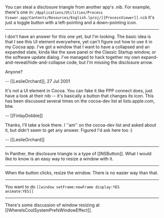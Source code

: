

You can steal a disclosure triangle from another app's .nib.  For example, there's one in: <code>/Applications/Utilities/Process Viewer.app/Contents/Resources/English.lproj/[[ProcessViewer]].nib</code>
It's just a toggle button with a left-pointing and a down-pointing icon.

----

I don't have an answer for this one yet, but I'm looking.  The basic idea is that I see this UI element everywhere, yet can't figure out how to use it in my Cocoa app.  I've got a window that I want to have a collapsed and an expanded state, kinda like the save panel or the Classic Startup window, or the software update dialog.  I've managed to hack together my own expand-and-reveal/hide-and-collapse code, but I'm missing the disclosure arrow.

Anyone?

-- [[LeslieOrchard]], 27 Jul 2001

It's not a UI element in Cocoa. You can fake it like PPP connect does, just have a look at their nib -- it's basically a button that changes its icon. This has been discussed several times on the cocoa-dev list at lists.apple.com, btw.

-- [[FinlayDobbie]]

Thanks, I'll take a look there.  I ''am'' on the cocoa-dev list and asked about it, but didn't seem to get any answer.  Figured I'd ask here too :)

-- [[LeslieOrchard]]

----

In Panther, the disclosure triangle is a type of [[NSButton]]. What I would like to know is an easy way to resize a window with it.

----

When the button clicks, resize the window. There is no easier way than that.

----

You want to do <code>[[window setFrame:newFrame display:YES animate:YES]]</code>

----

There's some discussion of window resizing at [[WhereIsCoolSystemPrefsWindowEffect]].